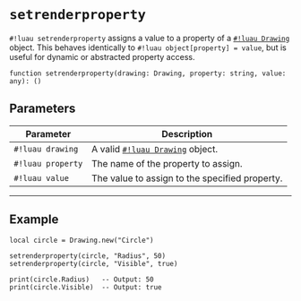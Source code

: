 # `setrenderproperty`

`#!luau setrenderproperty` assigns a value to a property of a [`#!luau Drawing`](./Drawing.md) object. This behaves identically to `#!luau object[property] = value`, but is useful for dynamic or abstracted property access.

```luau
function setrenderproperty(drawing: Drawing, property: string, value: any): ()
```

## Parameters

| Parameter        | Description                                                  |
|------------------|--------------------------------------------------------------|
| `#!luau drawing`   | A valid [`#!luau Drawing`](./Drawing.md) object.              |
| `#!luau property`  | The name of the property to assign.                          |
| `#!luau value`     | The value to assign to the specified property.               |

---

## Example

```luau title="Setting drawing properties dynamically" linenums="1"
local circle = Drawing.new("Circle")

setrenderproperty(circle, "Radius", 50)
setrenderproperty(circle, "Visible", true)

print(circle.Radius)   -- Output: 50
print(circle.Visible)  -- Output: true
```
